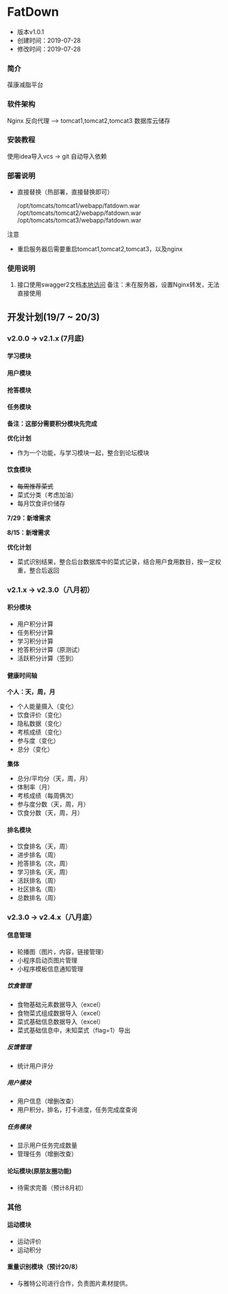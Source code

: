 # FatDown
- 版本v1.0.1
- 创建时间：2019-07-28
- 修改时间：2019-07-28

### 简介
葆康减脂平台

### 软件架构
Nginx 反向代理 ——> tomcat1,tomcat2,tomcat3
数据库云储存

### 安装教程


使用idea导入vcs -> git
自动导入依赖

### 部署说明
- 直接替换（热部署，直接替换即可） 

    /opt/tomcats/tomcat1/webapp/fatdown.war
    /opt/tomcats/tomcat2/webapp/fatdown.war
    /opt/tomcats/tomcat3/webapp/fatdown.war

注意
- 重启服务器后需要重启tomcat1,tomcat2,tomcat3，以及nginx

### 使用说明

1. 接口使用swagger2文档[本地访问](http://localhost:8088/fatdown/swagger-ui.html)
备注：未在服务器，设置Nginx转发，无法直接使用

## 开发计划(19/7 ~ 20/3)

### v2.0.0 -> v2.1.x (7月底)

#### 学习模块

#### 用户模块

#### 抢答模块
    
#### 任务模块

**备注：这部分需要积分模块先完成**

**优化计划**

- 作为一个功能，与学习模块一起，整合到论坛模块

#### 饮食模块
- ~~每周推荐菜式~~
- 菜式分类（考虑加油）
- 每月饮食评价储存

**7/29：新增需求**

**8/15：新增需求**

**优化计划**

- 菜式识别结果，整合后台数据库中的菜式记录，结合用户食用数目，按一定权重，整合后返回

### v2.1.x -> v2.3.0（八月初）

#### 积分模块

- 用户积分计算
- 任务积分计算
- 学习积分计算
- 抢答积分计算（原测试）
- 活跃积分计算（签到）

#### 健康时间轴

**个人：天，周，月**
- 个人能量摄入（变化）
- 饮食评价（变化）
- 隐私数据（变化）
- 考核成绩（变化）
- 参与度（变化）
- 总分（变化）

**集体**
- 总分/平均分（天，周，月）
- 体制率（月）
- 考核成绩（每周俩次）
- 参与度分数（天，周，月）
- 饮食分数（天，周，月）

#### 排名模块

- 饮食排名（天，周）
- 进步排名（周）
- 抢答排名（次，周）
- 学习排名（天，周）
- 活跃排名（周）
- 社区排名（周）
- 总数排名（周）

### v2.3.0 -> v2.4.x（八月底）

#### 信息管理
- 轮播图（图片，内容，链接管理）
- 小程序启动页图片管理
- 小程序模板信息通知管理

##### 饮食管理
- 食物基础元素数据导入（excel）
- 食物菜式组成数据导入（excel）
- 菜式基础信息数据导入（excel）
- 菜式基础信息中，未知菜式（flag=1）导出

##### 反馈管理
- 统计用户评分

##### 用户模块
- 用户信息（增删改查）
- 用户积分，排名，打卡进度，任务完成度查询

##### 任务模块
- 显示用户任务完成数量
- 管理任务（增删改查）

#### 论坛模块(原朋友圈功能)
- 待需求完善（预计8月初）


### 其他

#### 运动模块

- 运动评价
- 运动积分

#### 重量识别模块（预计20/8）
- 与雅特公司进行合作，负责图片素材提供。